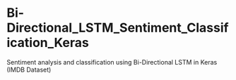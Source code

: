 # Bi-Directional_LSTM_Sentiment_Classification_Keras
Sentiment analysis and classification using Bi-Directional LSTM in Keras (IMDB Dataset)
